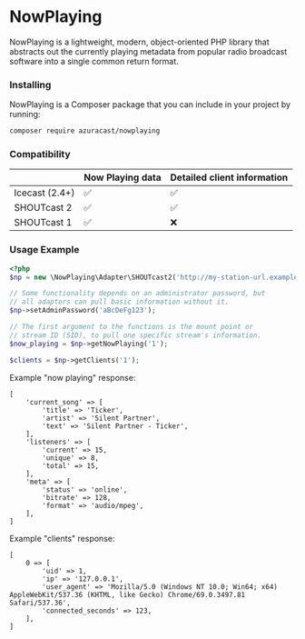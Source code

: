 # NowPlaying

NowPlaying is a lightweight, modern, object-oriented PHP library that abstracts out the currently playing metadata from popular radio broadcast software into a single common return format.

### Installing

NowPlaying is a Composer package that you can include in your project by running:

```bash
composer require azuracast/nowplaying
```

### Compatibility

|                | Now Playing data | Detailed client information |
|----------------|------------------|-----------------------------|
| Icecast (2.4+) | ✅                | ✅                           |
| SHOUTcast 2    | ✅                | ✅                           |
| SHOUTcast 1    | ✅                | ❌                           |

### Usage Example

```php
<?php
$np = new \NowPlaying\Adapter\SHOUTcast2('http://my-station-url.example.com:8000');

// Some functionality depends on an administrator password, but
// all adapters can pull basic information without it.
$np->setAdminPassword('aBcDeFg123');

// The first argument to the functions is the mount point or
// stream ID (SID), to pull one specific stream's information.
$now_playing = $np->getNowPlaying('1');

$clients = $np->getClients('1');
```

Example "now playing" response:

```
[
    'current_song' => [
        'title' => 'Ticker',
        'artist' => 'Silent Partner',
        'text' => 'Silent Partner - Ticker',
    ],
    'listeners' => [
        'current' => 15,
        'unique' => 8,
        'total' => 15,
    ],
    'meta' => [
        'status' => 'online',
        'bitrate' => 128,
        'format' => 'audio/mpeg',
    ],
]
```

Example "clients" response:

```
[
    0 => [
        'uid' => 1,
        'ip' => '127.0.0.1',
        'user_agent' => 'Mozilla/5.0 (Windows NT 10.0; Win64; x64) AppleWebKit/537.36 (KHTML, like Gecko) Chrome/69.0.3497.81 Safari/537.36',
        'connected_seconds' => 123,
    ],
]
```